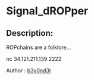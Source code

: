 
# Signal_dROPper
## Description:
ROPchains are a folklore... 

nc 34.121.211.139 2222

Author : [b3y0nd3r](https://twitter.com/Geethnatk)

